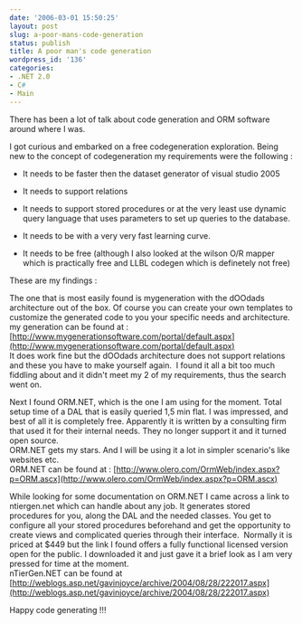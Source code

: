 ```yaml
---
date: '2006-03-01 15:50:25'
layout: post
slug: a-poor-mans-code-generation
status: publish
title: A poor man's code generation
wordpress_id: '136'
categories:
- .NET 2.0
- C#
- Main
---
```


There has been a lot of talk about code generation and ORM software around where I was.




I got curious and embarked on a free codegeneration exploration. Being new to the concept of codegeneration my requirements were the following :






  * It needs to be faster then the dataset generator of visual studio 2005


  * It needs to support relations


  * It needs to support stored procedures or at the very least use dynamic query language that uses parameters to set up queries to the database.


  * It needs to be with a very very fast learning curve.


  * It needs to be free (although I also looked at the wilson O/R mapper which is practically free and LLBL codegen which is definetely not free)



These are my findings :




The one that is most easily found is mygeneration with the dOOdads architecture out of the box. Of course you can create your own templates to customize the generated code to you your specific needs and architecture.  
my generation can be found at : [http://www.mygenerationsoftware.com/portal/default.aspx](http://www.mygenerationsoftware.com/portal/default.aspx)  
It does work fine but the dOOdads architecture does not support relations and these you have to make yourself again.  I found it all a bit too much fiddling about and it didn't meet my 2 of my requirements, thus the search went on.




Next I found ORM.NET, which is the one I am using for the moment. Total setup time of a DAL that is easily queried 1,5 min flat. I was impressed, and best of all it is completely free. Apparently it is written by a consulting firm that used it for their internal needs. They no longer support it and it turned open source.  
ORM.NET gets my stars. And I will be using it a lot in simpler scenario's like websites etc.  
ORM.NET can be found at : [http://www.olero.com/OrmWeb/index.aspx?p=ORM.ascx](http://www.olero.com/OrmWeb/index.aspx?p=ORM.ascx)




While looking for some documentation on ORM.NET I came across a link to ntiergen.net which can handle about any job. It generates stored procedures for you, along the DAL and the needed classes. You get to configure all your stored procedures beforehand and get the opportunity to create views and complicated queries through their interface.  Normally it is priced at $449 but the link I found offers a fully functional licensed version open for the public. I downloaded it and just gave it a brief look as I am very pressed for time at the moment.  
nTierGen.NET can be found at [http://weblogs.asp.net/gavinjoyce/archive/2004/08/28/222017.aspx](http://weblogs.asp.net/gavinjoyce/archive/2004/08/28/222017.aspx)




Happy code generating !!!




 
